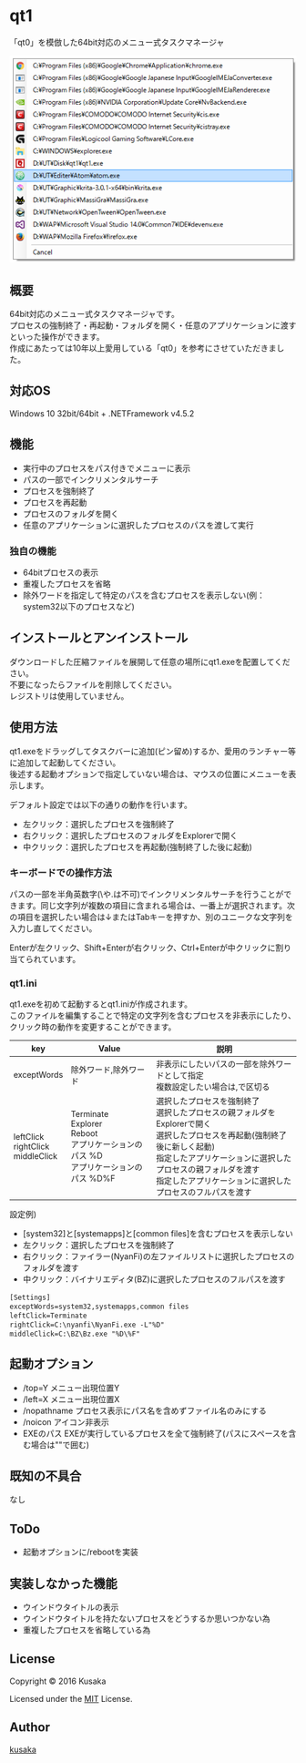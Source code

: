 # qt1

「qt0」を模倣した64bit対応のメニュー式タスクマネージャ

![qt1](./Preview.png)

## 概要

64bit対応のメニュー式タスクマネージャです。<br>
プロセスの強制終了・再起動・フォルダを開く・任意のアプリケーションに渡すといった操作ができます。<br>
作成にあたっては10年以上愛用している「qt0」を参考にさせていただきました。

## 対応OS

Windows 10 32bit/64bit + .NETFramework v4.5.2

## 機能

- 実行中のプロセスをパス付きでメニューに表示
- パスの一部でインクリメンタルサーチ
- プロセスを強制終了
- プロセスを再起動
- プロセスのフォルダを開く
- 任意のアプリケーションに選択したプロセスのパスを渡して実行

### 独自の機能

- 64bitプロセスの表示
- 重複したプロセスを省略
- 除外ワードを指定して特定のパスを含むプロセスを表示しない(例：system32以下のプロセスなど)

## インストールとアンインストール

ダウンロードした圧縮ファイルを展開して任意の場所にqt1.exeを配置してください。<br>
不要になったらファイルを削除してください。<br>
レジストリは使用していません。

## 使用方法

qt1.exeをドラッグしてタスクバーに追加(ピン留め)するか、愛用のランチャー等に追加して起動してください。<br>
後述する起動オプションで指定していない場合は、マウスの位置にメニューを表示します。

デフォルト設定では以下の通りの動作を行います。
- 左クリック：選択したプロセスを強制終了
- 右クリック：選択したプロセスのフォルダをExplorerで開く
- 中クリック：選択したプロセスを再起動(強制終了した後に起動)

### キーボードでの操作方法
パスの一部を半角英数字(\や.は不可)でインクリメンタルサーチを行うことができます。同じ文字列が複数の項目に含まれる場合は、一番上が選択されます。次の項目を選択したい場合は↓またはTabキーを押すか、別のユニークな文字列を入力し直してください。

Enterが左クリック、Shift+Enterが右クリック、Ctrl+Enterが中クリックに割り当てられています。

### qt1.ini
qt1.exeを初めて起動するとqt1.iniが作成されます。<br>
このファイルを編集することで特定の文字列を含むプロセスを非表示にしたり、クリック時の動作を変更することができます。

| key | Value | 説明 |
| --- | ----- | --- |
|exceptWords|除外ワード,除外ワード|非表示にしたいパスの一部を除外ワードとして指定<br>複数設定したい場合は,で区切る|
|leftClick<br>rightClick<br>middleClick|Terminate<br>Explorer<br>Reboot<br>アプリケーションのパス %D<br>アプリケーションのパス %D\%F|選択したプロセスを強制終了<br>選択したプロセスの親フォルダをExplorerで開く<br>選択したプロセスを再起動(強制終了後に新しく起動)<br>指定したアプリケーションに選択したプロセスの親フォルダを渡す<br>指定したアプリケーションに選択したプロセスのフルパスを渡す|

設定例)
- [system32]と[systemapps]と[common files]を含むプロセスを表示しない
- 左クリック：選択したプロセスを強制終了
- 右クリック：ファイラー(NyanFi)の左ファイルリストに選択したプロセスのフォルダを渡す
- 中クリック：バイナリエディタ(BZ)に選択したプロセスのフルパスを渡す

```
[Settings]
exceptWords=system32,systemapps,common files
leftClick=Terminate
rightClick=C:\nyanfi\NyanFi.exe -L"%D"
middleClick=C:\BZ\Bz.exe "%D\%F"
```

## 起動オプション

- /top=Y メニュー出現位置Y
- /left=X メニュー出現位置X
- /nopathname プロセス表示にパス名を含めずファイル名のみにする
- /noicon アイコン非表示
- EXEのパス EXEが実行しているプロセスを全て強制終了(パスにスペースを含む場合は""で囲む)

## 既知の不具合

なし

## ToDo

- 起動オプションに/rebootを実装

## 実装しなかった機能

- ウインドウタイトルの表示
 - ウインドウタイトルを持たないプロセスをどうするか思いつかない為
 - 重複したプロセスを省略している為

## License

Copyright ©  2016 Kusaka

Licensed under the [MIT](./LICENSE) License.

## Author

[kusaka](https://github.com/kusaka3/)
